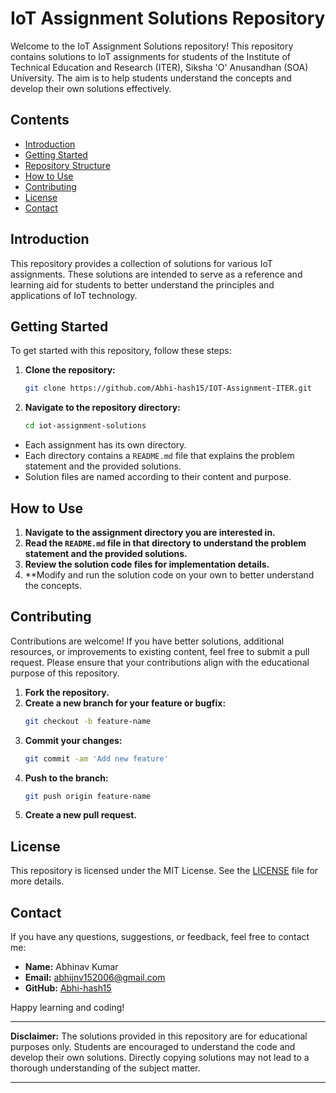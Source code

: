 # IoT Assignment Solutions Repository

Welcome to the IoT Assignment Solutions repository! This repository contains solutions to IoT assignments for students of the Institute of Technical Education and Research (ITER), Siksha 'O' Anusandhan (SOA) University. The aim is to help students understand the concepts and develop their own solutions effectively.

## Contents

- [Introduction](#introduction)
- [Getting Started](#getting-started)
- [Repository Structure](#repository-structure)
- [How to Use](#how-to-use)
- [Contributing](#contributing)
- [License](#license)
- [Contact](#contact)

## Introduction

This repository provides a collection of solutions for various IoT assignments. These solutions are intended to serve as a reference and learning aid for students to better understand the principles and applications of IoT technology.

## Getting Started

To get started with this repository, follow these steps:

1. **Clone the repository:**
    ```bash
    git clone https://github.com/Abhi-hash15/IOT-Assignment-ITER.git
    ```
2. **Navigate to the repository directory:**
    ```bash
    cd iot-assignment-solutions
    ```


- Each assignment has its own directory.
- Each directory contains a `README.md` file that explains the problem statement and the provided solutions.
- Solution files are named according to their content and purpose.

## How to Use

1. **Navigate to the assignment directory you are interested in.**
2. **Read the `README.md` file in that directory to understand the problem statement and the provided solutions.**
3. **Review the solution code files for implementation details.**
4. **Modify and run the solution code on your own to better understand the concepts.

## Contributing

Contributions are welcome! If you have better solutions, additional resources, or improvements to existing content, feel free to submit a pull request. Please ensure that your contributions align with the educational purpose of this repository.

1. **Fork the repository.**
2. **Create a new branch for your feature or bugfix:**
    ```bash
    git checkout -b feature-name
    ```
3. **Commit your changes:**
    ```bash
    git commit -am 'Add new feature'
    ```
4. **Push to the branch:**
    ```bash
    git push origin feature-name
    ```
5. **Create a new pull request.**

## License

This repository is licensed under the MIT License. See the [LICENSE](LICENSE) file for more details.

## Contact

If you have any questions, suggestions, or feedback, feel free to contact me:

- **Name:** Abhinav Kumar
- **Email:** abhijnv152006@gmail.com
- **GitHub:** [Abhi-hash15](https://github.com/Abhi-hash15)

Happy learning and coding!

---

**Disclaimer:** The solutions provided in this repository are for educational purposes only. Students are encouraged to understand the code and develop their own solutions. Directly copying solutions may not lead to a thorough understanding of the subject matter.

---

